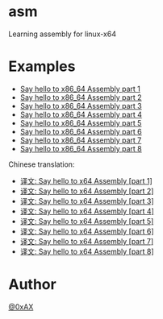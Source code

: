 asm
==============

Learning assembly for linux-x64

Examples
==============

  * [Say hello to x86_64 Assembly part 1](https://0xax.github.io/asm_1/)
  * [Say hello to x86_64 Assembly part 2](https://0xax.github.io/asm_2/)
  * [Say hello to x86_64 Assembly part 3](https://0xax.github.io/asm_3/)
  * [Say hello to x86_64 Assembly part 4](https://0xax.github.io/asm_4/)
  * [Say hello to x86_64 Assembly part 5](https://0xax.github.io/asm_5/)
  * [Say hello to x86_64 Assembly part 6](https://0xax.github.io/asm_6/)
  * [Say hello to x86_64 Assembly part 7](https://0xax.github.io/asm_7/)
  * [Say hello to x86_64 Assembly part 8](https://0xax.github.io/asm_8/)

Chinese translation:

  * [译文: Say hello to x64 Assembly [part 1]](https://vvl.me/2016/08/translation-Say-hello-to-x64-Assembly-part-1/)
  * [译文: Say hello to x64 Assembly [part 2]](https://vvl.me/2016/08/translation-Say-hello-to-x64-Assembly-part-2/)
  * [译文: Say hello to x64 Assembly [part 3]](https://vvl.me/2016/08/translation-Say-hello-to-x64-Assembly-part-3/)
  * [译文: Say hello to x64 Assembly [part 4]](https://vvl.me/2016/08/translation-Say-hello-to-x64-Assembly-part-4/)
  * [译文: Say hello to x64 Assembly [part 5]](https://vvl.me/2016/08/translation-Say-hello-to-x64-Assembly-part-5/)
  * [译文: Say hello to x64 Assembly [part 6]](https://vvl.me/2016/08/translation-Say-hello-to-x64-Assembly-part-6/)
  * [译文: Say hello to x64 Assembly [part 7]](https://vvl.me/2016/08/translation-Say-hello-to-x64-Assembly-part-7/)
  * [译文: Say hello to x64 Assembly [part 8]](https://vvl.me/2016/08/translation-Say-hello-to-x64-Assembly-part-8/)

Author
==============

[@0xAX](https://twitter.com/0xAX)
